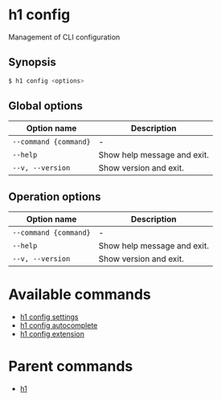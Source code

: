 
# h1 config

Management of CLI configuration

## Synopsis

```bash
$ h1 config <options>
```

## Global options

| Option name               | Description                 |
| ------------------------- | --------------------------- |
| ```--command {command}``` | -                           |
| ```--help```              | Show help message and exit. |
| ```--v, --version```      | Show version and exit.      |

## Operation options

| Option name               | Description                 |
| ------------------------- | --------------------------- |
| ```--command {command}``` | -                           |
| ```--help```              | Show help message and exit. |
| ```--v, --version```      | Show version and exit.      |

# Available commands

* [h1 config settings](./settings/README.md)
* [h1 config autocomplete](./autocomplete/README.md)
* [h1 config extension](./extension/README.md)

# Parent commands

* [h1](./../README.md)

